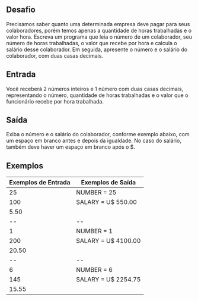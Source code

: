 ## Desafio
Precisamos saber quanto uma determinada empresa deve pagar para seus colaboradores, porém temos apenas a quantidade de horas trabalhadas e o valor hora. Escreva um programa que 
leia o número de um colaborador, seu número de horas trabalhadas, o valor que recebe por hora e calcula o salário desse colaborador. Em seguida, apresente o número e o salário do 
colaborador, com duas casas decimais.

## Entrada
Você receberá 2 números inteiros e 1 número com duas casas decimais, representando o número, quantidade de horas trabalhadas e o valor que o funcionário recebe por hora trabalhada.

## Saída
Exiba o número e o salário do colaborador, conforme exemplo abaixo, com um espaço em branco antes e depois da igualdade. No caso do salário, também deve haver um espaço em branco 
após o $.

## Exemplos

Exemplos de Entrada   | Exemplos de Saída
--------- | ------
25 | NUMBER = 25
100 | SALARY = U$ 550.00
5.50 |  
-- | --
1 | NUMBER = 1
200 | SALARY = U$ 4100.00
20.50 |  
-- | --
6 | NUMBER = 6
145 | SALARY = U$ 2254.75
15.55 |  
